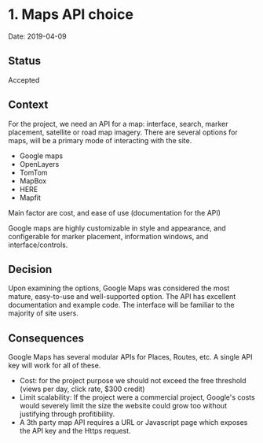 # 1. Maps API choice

Date: 2019-04-09

## Status

Accepted 

## Context

For the project, we need an API for a map: interface, search, marker placement, satellite or road map imagery. There are several options for maps, will be a primary mode of interacting with the site.

* Google maps
* OpenLayers
* TomTom
* MapBox
* HERE
* Mapfit

Main factor are cost, and ease of use (documentation for the API)

Google maps are highly customizable in style and appearance, and configerable for marker placement, information windows, and interface/controls.

## Decision

Upon examining the options, Google Maps was considered the most mature, easy-to-use and well-supported option. The API has excellent documentation and example code. The interface will be familiar to the majority of site users.

## Consequences

Google Maps has several modular APIs for Places, Routes, etc. A single API key will work for all of these.

 * Cost: for the project purpose we should not exceed the free threshold (views per day, click rate, $300 credit)
 * Limit scalability: If the project were a commercial project, Google's costs would severely limit the size the website could grow too without justifying through profitibility.
 * A 3th party map API requires a URL or Javascript page which exposes the API key and the Https request.
